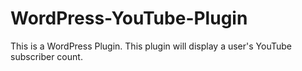 # WordPress-YouTube-Plugin

This is a WordPress Plugin. This plugin will display a user's YouTube subscriber count.